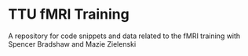 # TTU fMRI Training
A repository for code snippets and data related to the fMRI training with Spencer Bradshaw and Mazie Zielenski
